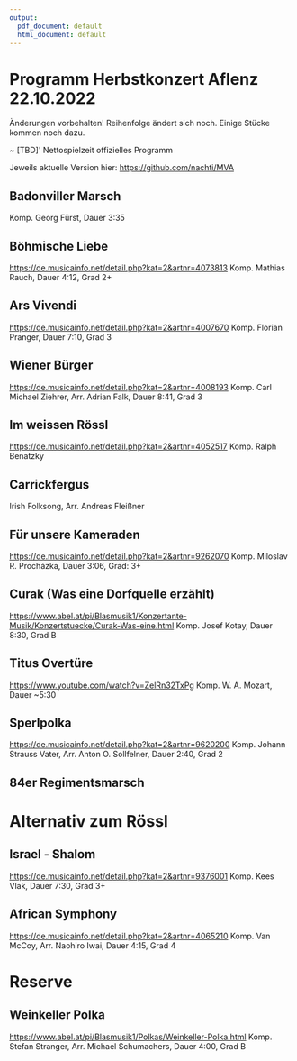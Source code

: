 ```yaml
---
output:
  pdf_document: default
  html_document: default
---
```


# Programm Herbstkonzert Aflenz 22.10.2022

Änderungen vorbehalten!
Reihenfolge ändert sich noch. Einige Stücke kommen noch dazu.

~ [TBD]' Nettospielzeit offizielles Programm

Jeweils aktuelle Version hier:
https://github.com/nachti/MVA


## Badonviller Marsch
Komp. Georg Fürst, Dauer 3:35

## Böhmische Liebe
https://de.musicainfo.net/detail.php?kat=2&artnr=4073813
Komp. Mathias Rauch, Dauer 4:12, Grad 2+

## Ars Vivendi
https://de.musicainfo.net/detail.php?kat=2&artnr=4007670
Komp. Florian Pranger, Dauer 7:10, Grad 3

## Wiener Bürger
https://de.musicainfo.net/detail.php?kat=2&artnr=4008193
Komp. Carl Michael Ziehrer, Arr. Adrian Falk, Dauer 8:41, Grad 3

## Im weissen Rössl
https://de.musicainfo.net/detail.php?kat=2&artnr=4052517
Komp. Ralph Benatzky

## Carrickfergus
Irish Folksong, Arr. Andreas Fleißner

## Für unsere Kameraden
https://de.musicainfo.net/detail.php?kat=2&artnr=9262070
Komp. Miloslav R. Procházka, Dauer 3:06, Grad: 3+

## Curak (Was eine Dorfquelle erzählt) 
https://www.abel.at/pi/Blasmusik1/Konzertante-Musik/Konzertstuecke/Curak-Was-eine.html
Komp. Josef Kotay, Dauer 8:30, Grad B

## Titus Overtüre
https://www.youtube.com/watch?v=ZelRn32TxPg
Komp. W. A. Mozart, Dauer ~5:30

## Sperlpolka
https://de.musicainfo.net/detail.php?kat=2&artnr=9620200
Komp. Johann Strauss Vater, Arr. Anton O. Sollfelner, Dauer 2:40, Grad 2

## 84er Regimentsmarsch


# Alternativ zum Rössl

## Israel - Shalom
https://de.musicainfo.net/detail.php?kat=2&artnr=9376001
Komp. Kees Vlak, Dauer 7:30, Grad 3+

## African Symphony
https://de.musicainfo.net/detail.php?kat=2&artnr=4065210
Komp. Van McCoy, Arr. Naohiro Iwai, Dauer 4:15, Grad 4


# Reserve

## Weinkeller Polka
https://www.abel.at/pi/Blasmusik1/Polkas/Weinkeller-Polka.html
Komp. Stefan Stranger, Arr. Michael Schumachers, Dauer 4:00, Grad B
